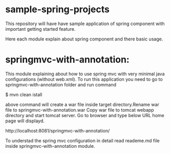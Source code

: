 # sample-spring-projects
This repository will have have sample application of spring component with important getting started feature.

Here each module explain about spring component and there basic usage.

# springmvc-with-annotation: 
  This module explaining about how to use spring mvc with very minimal java configurations (without web.xml).
  To run this application you need to go to springmvc-with-annotation folder and run command
  
  $ mvn clean istall
  
  above command will create a war file inside target directory.Rename war file to springmvc-with-annotation.war
  Copy war file to tomcat webapp directory and start tomcat server. Go to browser and type below URL home page will displayd.
  
  http://localhost:8081/springmvc-with-annotation/
  
  To understad the spring mvc configuration in detail read reademe.md file inside springmvc-with-annotation module.
